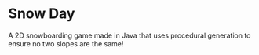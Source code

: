 # Snow Day
A 2D snowboarding game made in Java that uses procedural generation to ensure no two slopes are the same!
